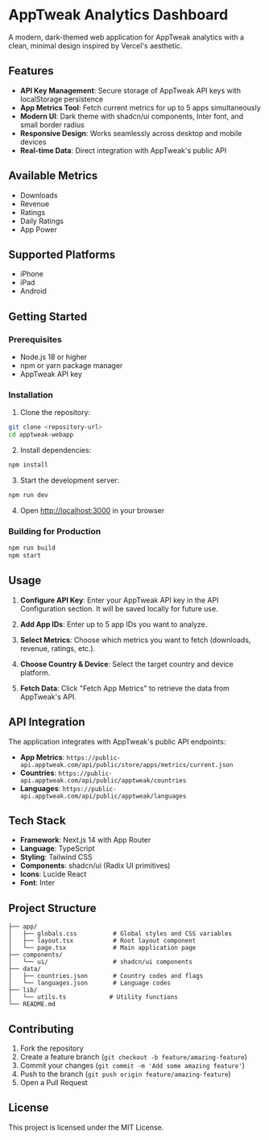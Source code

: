# AppTweak Analytics Dashboard

A modern, dark-themed web application for AppTweak analytics with a clean, minimal design inspired by Vercel's aesthetic.

## Features

- **API Key Management**: Secure storage of AppTweak API keys with localStorage persistence
- **App Metrics Tool**: Fetch current metrics for up to 5 apps simultaneously
- **Modern UI**: Dark theme with shadcn/ui components, Inter font, and small border radius
- **Responsive Design**: Works seamlessly across desktop and mobile devices
- **Real-time Data**: Direct integration with AppTweak's public API

## Available Metrics

- Downloads
- Revenue
- Ratings
- Daily Ratings
- App Power

## Supported Platforms

- iPhone
- iPad
- Android

## Getting Started

### Prerequisites

- Node.js 18 or higher
- npm or yarn package manager
- AppTweak API key

### Installation

1. Clone the repository:
```bash
git clone <repository-url>
cd apptweak-webapp
```

2. Install dependencies:
```bash
npm install
```

3. Start the development server:
```bash
npm run dev
```

4. Open [http://localhost:3000](http://localhost:3000) in your browser

### Building for Production

```bash
npm run build
npm start
```

## Usage

1. **Configure API Key**: Enter your AppTweak API key in the API Configuration section. It will be saved locally for future use.

2. **Add App IDs**: Enter up to 5 app IDs you want to analyze.

3. **Select Metrics**: Choose which metrics you want to fetch (downloads, revenue, ratings, etc.).

4. **Choose Country & Device**: Select the target country and device platform.

5. **Fetch Data**: Click "Fetch App Metrics" to retrieve the data from AppTweak's API.

## API Integration

The application integrates with AppTweak's public API endpoints:

- **App Metrics**: `https://public-api.apptweak.com/api/public/store/apps/metrics/current.json`
- **Countries**: `https://public-api.apptweak.com/api/public/apptweak/countries`
- **Languages**: `https://public-api.apptweak.com/api/public/apptweak/languages`

## Tech Stack

- **Framework**: Next.js 14 with App Router
- **Language**: TypeScript
- **Styling**: Tailwind CSS
- **Components**: shadcn/ui (Radix UI primitives)
- **Icons**: Lucide React
- **Font**: Inter

## Project Structure

```
├── app/
│   ├── globals.css          # Global styles and CSS variables
│   ├── layout.tsx           # Root layout component
│   └── page.tsx             # Main application page
├── components/
│   └── ui/                  # shadcn/ui components
├── data/
│   ├── countries.json       # Country codes and flags
│   └── languages.json       # Language codes
├── lib/
│   └── utils.ts            # Utility functions
└── README.md
```

## Contributing

1. Fork the repository
2. Create a feature branch (`git checkout -b feature/amazing-feature`)
3. Commit your changes (`git commit -m 'Add some amazing feature'`)
4. Push to the branch (`git push origin feature/amazing-feature`)
5. Open a Pull Request

## License

This project is licensed under the MIT License. 